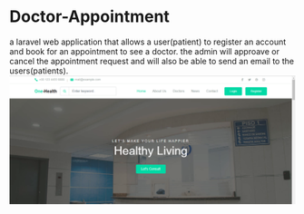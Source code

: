 # Doctor-Appointment

a laravel web application that allows a user(patient) to register an account and book for an appointment to see a doctor.
the admin will approave or cancel the appointment request and will also be able to send an email to the users(patients).
![Home_Page!](images/int8.png?raw=true)
